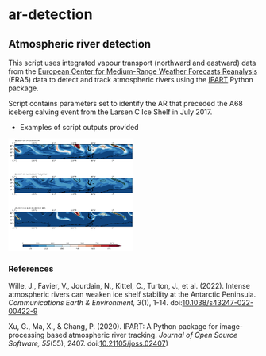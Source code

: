 # ar-detection

## Atmospheric river detection

This script uses integrated vapour transport (northward and eastward) data from the [European Center for Medium-Range Weather Forecasts Reanalysis](https://www.ecmwf.int/en/forecasts/dataset/ecmwf-reanalysis-v5) (ERA5) data to detect and track atmospheric rivers using the [IPART](https://ipart.readthedocs.io/en/latest/) Python package.

Script contains parameters set to identify the AR that preceded the A68 iceberg calving event from the Larsen C Ice Shelf in July 2017.
- Examples of script outputs provided

<img src="./outputs/AR_2017_07_04-05.gif" width="50%" height="50%"/>
  
### References
Wille, J., Favier, V., Jourdain, N., Kittel, C., Turton, J., et al. (2022). Intense atmospheric rivers can weaken ice shelf stability at the Antarctic Peninsula. *Communications Earth & Environment, 3*(1), 1-14. doi:[10.1038/s43247-022-00422-9](https://www.nature.com/articles/s43247-022-00422-9)

Xu, G., Ma, X., & Chang, P. (2020). IPART: A Python package for image-processing based atmospheric river tracking. *Journal of Open Source Software, 55*(55), 2407. doi:[10.21105/joss.02407](https://doi.org/10.21105/joss.02407))
